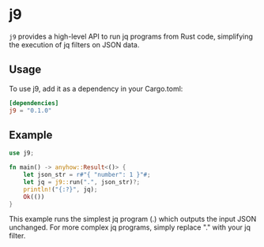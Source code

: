 # j9

`j9` provides a high-level API to run jq programs from Rust code,
simplifying the execution of jq filters on JSON data.

## Usage

To use j9, add it as a dependency in your Cargo.toml:

```toml
[dependencies]
j9 = "0.1.0"
```

## Example

```rust
use j9;

fn main() -> anyhow::Result<()> {
    let json_str = r#"{ "number": 1 }"#;
    let jq = j9::run(".", json_str)?;
    println!("{:?}", jq);
    Ok(())
}
```

This example runs the simplest jq program (.)
which outputs the input JSON unchanged.
For more complex jq programs,
simply replace "." with your jq filter.
